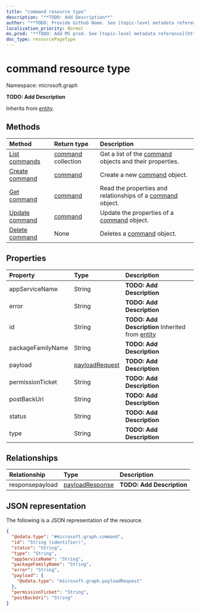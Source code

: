 ```yaml
---
title: "command resource type"
description: "**TODO: Add Description**"
author: "**TODO: Provide Github Name. See [topic-level metadata reference](https://msgo.azurewebsites.net/add/document/guidelines/metadata.html#topic-level-metadata)**"
localization_priority: Normal
ms.prod: "**TODO: Add MS prod. See [topic-level metadata reference](https://msgo.azurewebsites.net/add/document/guidelines/metadata.html#topic-level-metadata)**"
doc_type: resourcePageType
---
```


# command resource type

Namespace: microsoft.graph

**TODO: Add Description**


Inherits from [entity](../resources/entity.md).

## Methods
|Method|Return type|Description|
|:---|:---|:---|
|[List commands](../api/projectrome-command-list.md)|[command](../resources/projectrome-command.md) collection|Get a list of the [command](../resources/command.md) objects and their properties.|
|[Create command](../api/projectrome-command-post-commands.md)|[command](../resources/projectrome-command.md)|Create a new [command](../resources/projectrome-command.md) object.|
|[Get command](../api/projectrome-command-get.md)|[command](../resources/projectrome-command.md)|Read the properties and relationships of a [command](../resources/projectrome-command.md) object.|
|[Update command](../api/projectrome-command-update.md)|[command](../resources/projectrome-command.md)|Update the properties of a [command](../resources/projectrome-command.md) object.|
|[Delete command](../api/projectrome-command-delete.md)|None|Deletes a [command](../resources/projectrome-command.md) object.|

## Properties
|Property|Type|Description|
|:---|:---|:---|
|appServiceName|String|**TODO: Add Description**|
|error|String|**TODO: Add Description**|
|id|String|**TODO: Add Description** Inherited from [entity](../resources/entity.md)|
|packageFamilyName|String|**TODO: Add Description**|
|payload|[payloadRequest](../resources/projectrome-payloadrequest.md)|**TODO: Add Description**|
|permissionTicket|String|**TODO: Add Description**|
|postBackUri|String|**TODO: Add Description**|
|status|String|**TODO: Add Description**|
|type|String|**TODO: Add Description**|

## Relationships
|Relationship|Type|Description|
|:---|:---|:---|
|responsepayload|[payloadResponse](../resources/projectrome-payloadresponse.md)|**TODO: Add Description**|

## JSON representation
The following is a JSON representation of the resource.
<!-- {
  "blockType": "resource",
  "keyProperty": "id",
  "@odata.type": "microsoft.graph.command",
  "baseType": "microsoft.graph.entity",
  "openType": false
}
-->
``` json
{
  "@odata.type": "#microsoft.graph.command",
  "id": "String (identifier)",
  "status": "String",
  "type": "String",
  "appServiceName": "String",
  "packageFamilyName": "String",
  "error": "String",
  "payload": {
    "@odata.type": "microsoft.graph.payloadRequest"
  },
  "permissionTicket": "String",
  "postBackUri": "String"
}
```

